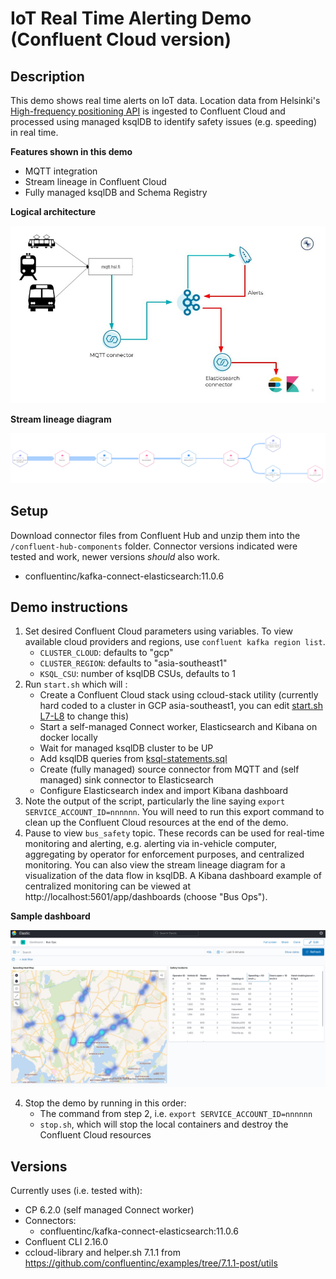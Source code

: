 # IoT Real Time Alerting Demo (Confluent Cloud version)

## Description
This demo shows real time alerts on IoT data. Location data from Helsinki's [High-frequency positioning API][1] is ingested to Confluent Cloud and processed using managed ksqlDB to identify safety issues (e.g. speeding) in real time.

__Features shown in this demo__
* MQTT integration
* Stream lineage in Confluent Cloud
* Fully managed ksqlDB and Schema Registry

__Logical architecture__

![Logical Architecture](./demo-architecture.jpg "Logical Architecture")

__Stream lineage diagram__

![Stream lineage](./lineage.png "Stream lineage")

## Setup
Download connector files from Confluent Hub and unzip them into the `/confluent-hub-components` folder. Connector versions indicated were tested and work, newer versions *should* also work.
* confluentinc/kafka-connect-elasticsearch:11.0.6

## Demo instructions
1. Set desired Confluent Cloud parameters using variables. To view available cloud providers and regions, use `confluent kafka region list`.
    * `CLUSTER_CLOUD`: defaults to "gcp"
    * `CLUSTER_REGION`: defaults to "asia-southeast1"
    * `KSQL_CSU`: number of ksqlDB CSUs, defaults to 1
2. Run `start.sh` which will :
    * Create a Confluent Cloud stack using ccloud-stack utility (currently hard coded to a cluster in GCP asia-southeast1, you can edit [start.sh L7-L8][2] to change this)
    * Start a self-managed Connect worker, Elasticsearch and Kibana on docker locally
    * Wait for managed ksqlDB cluster to be UP
    * Add ksqlDB queries from [ksql-statements.sql][2]
    * Create (fully managed) source connector from MQTT and (self managed) sink connector to Elasticsearch
    * Configure Elasticsearch index and import Kibana dashboard
3. Note the output of the script, particularly the line saying `export SERVICE_ACCOUNT_ID=nnnnnn`. You will need to run this export command to clean up the Confluent Cloud resources at the end of the demo.
4. Pause to view `bus_safety` topic. These records can be used for real-time monitoring and alerting, e.g. alerting via in-vehicle computer, aggregating by operator for enforcement purposes, and centralized monitoring. You can also view the stream lineage diagram for a visualization of the data flow in ksqlDB. A Kibana dashboard example of centralized monitoring can be viewed at http://localhost:5601/app/dashboards (choose "Bus Ops").

__Sample dashboard__

![Sample dashboard](./dashboard.png "Sample dashboard")

4. Stop the demo by running in this order:
    * The command from step 2, i.e. `export SERVICE_ACCOUNT_ID=nnnnnn`
    * `stop.sh`, which will stop the local containers and destroy the Confluent Cloud resources

## Versions
Currently uses (i.e. tested with):
* CP 6.2.0 (self managed Connect worker)
* Connectors:
  * confluentinc/kafka-connect-elasticsearch:11.0.6
* Confluent CLI 2.16.0
* ccloud-library and helper.sh 7.1.1 from https://github.com/confluentinc/examples/tree/7.1.1-post/utils

[1]: https://digitransit.fi/en/developers/apis/4-realtime-api/vehicle-positions/ "https://digitransit.fi/en/developers/apis/4-realtime-api/vehicle-positions/"
[2]: ./start.sh#L7-L8 "start.sh"
[3]: ./ksql-statements.sql "ksql-statements.sql"
